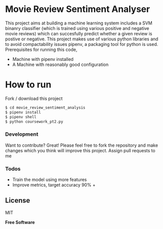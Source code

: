 # Movie Review Sentiment Analyser


This project aims at building a machine learning system  includes a SVM binanry classifier (which is trained using various positive and negative movie reviews) which can succesfully predict whether a given review is postive or negative. This project makes use of various python libraries and to avoid compactability issues pipenv, a packaging tool for python is used. Prerequisites for running this code,

  - Machine with pipenv installed
  - A Machine with reasonably good configuration


# How to run

  Fork / download this project
  ```sh
$ cd movie_review_sentiment_analysis
$ pipenv install
$ pipenv shell
$ python coursework_pt2.py
```


### Development

Want to contribute? Great! Please feel free to fork the repository and make changes which you think will improve this project. Assign pull requests to me


### Todos

 - Train the model using more features
 - Improve metrics, target accuracy 90% +

License
----

MIT


**Free Software**
